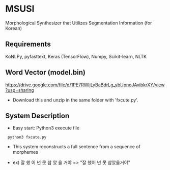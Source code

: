 # MSUSI
Morphological Synthesizer that Utilizes Segmentation Information (for Korean)

## Requirements
KoNLPy, pyfasttext, Keras (TensorFlow), Numpy, Scikit-learn, NLTK

## Word Vector (model.bin)
https://drive.google.com/file/d/1PE7RWIjLyBaBdrLg_ybUpnoJAvibkrXY/view?usp=sharing
* Download this and unzip in the same folder with 'fxcute.py'.

## System Description
* Easy start: Python3 execute file
<pre><code> python3 fxcute.py </code></pre>
* This system reconstructs a full sentence from a sequence of morphemes
- ex) 잘 했 어 넌 못 참 았 을 거야 => "잘 했어 넌 못 참았을거야"
